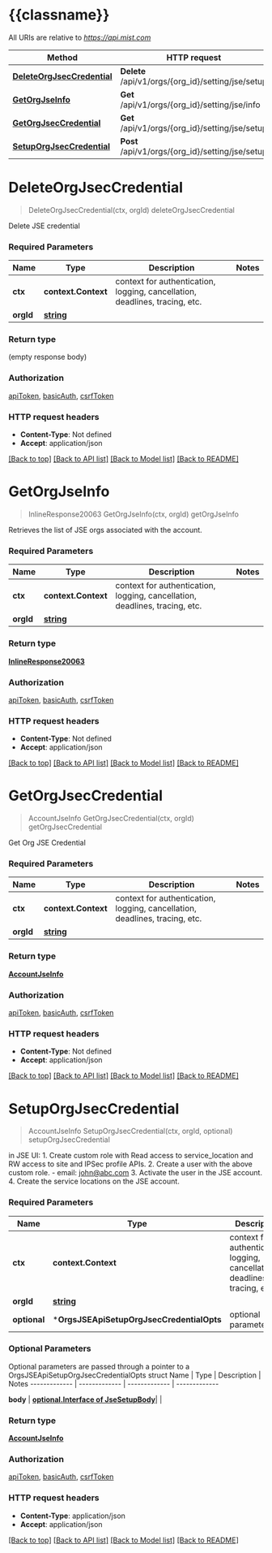 # {{classname}}

All URIs are relative to *https://api.mist.com*

Method | HTTP request | Description
------------- | ------------- | -------------
[**DeleteOrgJsecCredential**](OrgsJSEApi.md#DeleteOrgJsecCredential) | **Delete** /api/v1/orgs/{org_id}/setting/jse/setup | deleteOrgJsecCredential
[**GetOrgJseInfo**](OrgsJSEApi.md#GetOrgJseInfo) | **Get** /api/v1/orgs/{org_id}/setting/jse/info | getOrgJseInfo
[**GetOrgJsecCredential**](OrgsJSEApi.md#GetOrgJsecCredential) | **Get** /api/v1/orgs/{org_id}/setting/jse/setup | getOrgJsecCredential
[**SetupOrgJsecCredential**](OrgsJSEApi.md#SetupOrgJsecCredential) | **Post** /api/v1/orgs/{org_id}/setting/jse/setup | setupOrgJsecCredential

# **DeleteOrgJsecCredential**
> DeleteOrgJsecCredential(ctx, orgId)
deleteOrgJsecCredential

Delete JSE credential

### Required Parameters

Name | Type | Description  | Notes
------------- | ------------- | ------------- | -------------
 **ctx** | **context.Context** | context for authentication, logging, cancellation, deadlines, tracing, etc.
  **orgId** | [**string**](.md)|  | 

### Return type

 (empty response body)

### Authorization

[apiToken](../README.md#apiToken), [basicAuth](../README.md#basicAuth), [csrfToken](../README.md#csrfToken)

### HTTP request headers

 - **Content-Type**: Not defined
 - **Accept**: application/json

[[Back to top]](#) [[Back to API list]](../README.md#documentation-for-api-endpoints) [[Back to Model list]](../README.md#documentation-for-models) [[Back to README]](../README.md)

# **GetOrgJseInfo**
> InlineResponse20063 GetOrgJseInfo(ctx, orgId)
getOrgJseInfo

Retrieves the list of JSE orgs associated with the account.

### Required Parameters

Name | Type | Description  | Notes
------------- | ------------- | ------------- | -------------
 **ctx** | **context.Context** | context for authentication, logging, cancellation, deadlines, tracing, etc.
  **orgId** | [**string**](.md)|  | 

### Return type

[**InlineResponse20063**](inline_response_200_63.md)

### Authorization

[apiToken](../README.md#apiToken), [basicAuth](../README.md#basicAuth), [csrfToken](../README.md#csrfToken)

### HTTP request headers

 - **Content-Type**: Not defined
 - **Accept**: application/json

[[Back to top]](#) [[Back to API list]](../README.md#documentation-for-api-endpoints) [[Back to Model list]](../README.md#documentation-for-models) [[Back to README]](../README.md)

# **GetOrgJsecCredential**
> AccountJseInfo GetOrgJsecCredential(ctx, orgId)
getOrgJsecCredential

Get Org JSE Credential

### Required Parameters

Name | Type | Description  | Notes
------------- | ------------- | ------------- | -------------
 **ctx** | **context.Context** | context for authentication, logging, cancellation, deadlines, tracing, etc.
  **orgId** | [**string**](.md)|  | 

### Return type

[**AccountJseInfo**](account_jse_info.md)

### Authorization

[apiToken](../README.md#apiToken), [basicAuth](../README.md#basicAuth), [csrfToken](../README.md#csrfToken)

### HTTP request headers

 - **Content-Type**: Not defined
 - **Accept**: application/json

[[Back to top]](#) [[Back to API list]](../README.md#documentation-for-api-endpoints) [[Back to Model list]](../README.md#documentation-for-models) [[Back to README]](../README.md)

# **SetupOrgJsecCredential**
> AccountJseInfo SetupOrgJsecCredential(ctx, orgId, optional)
setupOrgJsecCredential

in JSE UI:  1. Create custom role with Read access to service_location and RW access to site and IPSec profile APIs.  2. Create a user with the above custom role. - email: john@abc.com  3. Activate the user in the JSE account.  4. Create the service locations on the JSE account.

### Required Parameters

Name | Type | Description  | Notes
------------- | ------------- | ------------- | -------------
 **ctx** | **context.Context** | context for authentication, logging, cancellation, deadlines, tracing, etc.
  **orgId** | [**string**](.md)|  | 
 **optional** | ***OrgsJSEApiSetupOrgJsecCredentialOpts** | optional parameters | nil if no parameters

### Optional Parameters
Optional parameters are passed through a pointer to a OrgsJSEApiSetupOrgJsecCredentialOpts struct
Name | Type | Description  | Notes
------------- | ------------- | ------------- | -------------

 **body** | [**optional.Interface of JseSetupBody**](JseSetupBody.md)|  | 

### Return type

[**AccountJseInfo**](account_jse_info.md)

### Authorization

[apiToken](../README.md#apiToken), [basicAuth](../README.md#basicAuth), [csrfToken](../README.md#csrfToken)

### HTTP request headers

 - **Content-Type**: application/json
 - **Accept**: application/json

[[Back to top]](#) [[Back to API list]](../README.md#documentation-for-api-endpoints) [[Back to Model list]](../README.md#documentation-for-models) [[Back to README]](../README.md)

